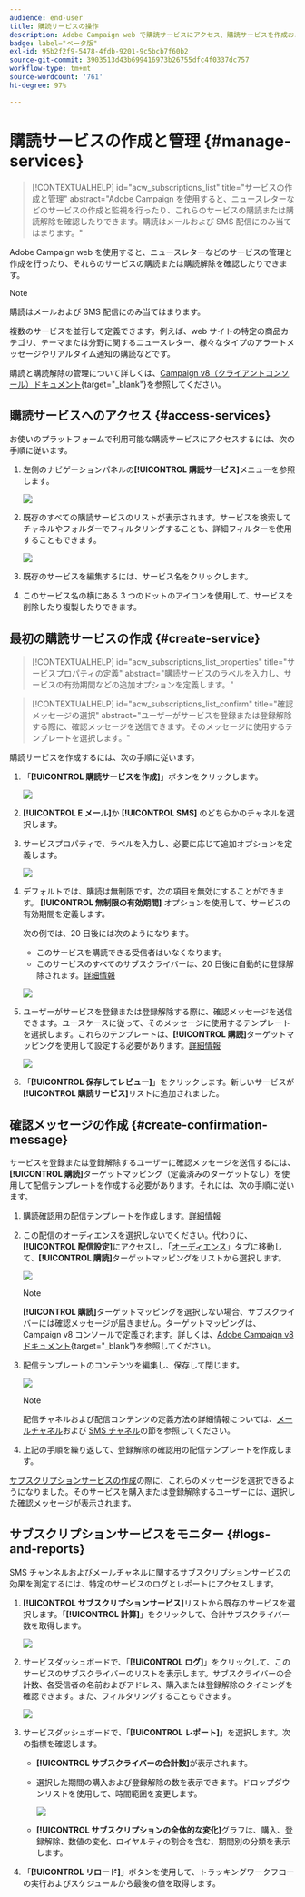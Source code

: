 ```yaml
---
audience: end-user
title: 購読サービスの操作
description: Adobe Campaign web で購読サービスにアクセス、購読サービスを作成および管理する方法について説明します
badge: label="ベータ版"
exl-id: 95b2f2f9-5478-4fdb-9201-9c5bcb7f60b2
source-git-commit: 3903513d43b699416973b26755dfc4f0337dc757
workflow-type: tm+mt
source-wordcount: '761'
ht-degree: 97%

---
```


# 購読サービスの作成と管理 {#manage-services}

>[!CONTEXTUALHELP]
>id="acw_subscriptions_list"
>title="サービスの作成と管理"
>abstract="Adobe Campaign を使用すると、ニュースレターなどのサービスの作成と監視を行ったり、これらのサービスの購読または購読解除を確認したりできます。購読はメールおよび SMS 配信にのみ当てはまります。"

Adobe Campaign web を使用すると、ニュースレターなどのサービスの管理と作成を行ったり、それらのサービスの購読または購読解除を確認したりできます。

>[!NOTE]
>
>購読はメールおよび SMS 配信にのみ当てはまります。

複数のサービスを並行して定義できます。例えば、web サイトの特定の商品カテゴリ、テーマまたは分野に関するニュースレター、様々なタイプのアラートメッセージやリアルタイム通知の購読などです。

購読と購読解除の管理について詳しくは、[Campaign v8（クライアントコンソール）ドキュメント](https://experienceleague.adobe.com/docs/campaign/campaign-v8/audience/subscriptions.html?lang=ja){target="_blank"}を参照してください。

## 購読サービスへのアクセス {#access-services}

お使いのプラットフォームで利用可能な購読サービスにアクセスするには、次の手順に従います。

1. 左側のナビゲーションパネルの&#x200B;**[!UICONTROL 購読サービス]**&#x200B;メニューを参照します。

   ![](assets/service-list.png)

1. 既存のすべての購読サービスのリストが表示されます。サービスを検索してチャネルやフォルダーでフィルタリングすることも、詳細フィルターを使用することもできます。

   ![](assets/service-filters.png)

1. 既存のサービスを編集するには、サービス名をクリックします。

1. このサービス名の横にある 3 つのドットのアイコンを使用して、サービスを削除したり複製したりできます。<!--so all subscribers are unsuibscribed - need to mention?-->

## 最初の購読サービスの作成 {#create-service}

>[!CONTEXTUALHELP]
>id="acw_subscriptions_list_properties"
>title="サービスプロパティの定義"
>abstract="購読サービスのラベルを入力し、サービスの有効期間などの追加オプションを定義します。"

>[!CONTEXTUALHELP]
>id="acw_subscriptions_list_confirm"
>title="確認メッセージの選択"
>abstract="ユーザーがサービスを登録または登録解除する際に、確認メッセージを送信できます。そのメッセージに使用するテンプレートを選択します。"

購読サービスを作成するには、次の手順に従います。

1. 「**[!UICONTROL 購読サービスを作成]**」ボタンをクリックします。

   ![](assets/service-create-button.png)

1. **[!UICONTROL E メール]**&#x200B;か **[!UICONTROL SMS]** のどちらかのチャネルを選択します。

1. サービスプロパティで、ラベルを入力し、必要に応じて追加オプションを定義します。

   ![](assets/service-create-properties.png)

1. デフォルトでは、購読は無制限です。次の項目を無効にすることができます。 **[!UICONTROL 無制限の有効期間]** オプションを使用して、サービスの有効期間を定義します。

   次の例では、20 日後には次のようになります。
   * このサービスを購読できる受信者はいなくなります。
   * このサービスのすべてのサブスクライバーは、20 日後に自動的に登録解除されます。[詳細情報](#automatic-unsubscription)

   ![](assets/service-create-validity-period.png)

1. ユーザーがサービスを登録または登録解除する際に、確認メッセージを送信できます。ユースケースに従って、そのメッセージに使用するテンプレートを選択します。これらのテンプレートは、**[!UICONTROL 購読]**&#x200B;ターゲットマッピングを使用して設定する必要があります。[詳細情報](#create-confirmation-message)

   ![](assets/service-create-confirmation-msg.png)

1. 「**[!UICONTROL 保存してレビュー]**」をクリックします。新しいサービスが&#x200B;**[!UICONTROL 購読サービス]**&#x200B;リストに追加されました。

## 確認メッセージの作成 {#create-confirmation-message}

サービスを登録または登録解除するユーザーに確認メッセージを送信するには、**[!UICONTROL 購読]**&#x200B;ターゲットマッピング（定義済みのターゲットなし）を使用して配信テンプレートを作成する必要があります。それには、次の手順に従います。

1. 購読確認用の配信テンプレートを作成します。[詳細情報](../msg/delivery-template.md)

1. この配信のオーディエンスを選択しないでください。代わりに、**[!UICONTROL 配信設定]**&#x200B;にアクセスし、「[オーディエンス](../advanced-settings/delivery-settings.md#audience)」タブに移動して、**[!UICONTROL 購読]**&#x200B;ターゲットマッピングをリストから選択します。

   ![](assets/service-confirmation-template-mapping.png)

   >[!NOTE]
   >
   >**[!UICONTROL 購読]**&#x200B;ターゲットマッピングを選択しない場合、サブスクライバーには確認メッセージが届きません。ターゲットマッピングは、Campaign v8 コンソールで定義されます。詳しくは、[Adobe Campaign v8 ドキュメント](https://experienceleague.adobe.com/docs/campaign/campaign-v8/audience/add-profiles/target-mappings.html?lang=ja){target="_blank"}を参照してください。

1. 配信テンプレートのコンテンツを編集し、保存して閉じます。

   ![](assets/service-confirmation-template.png)

   >[!NOTE]
   >
   >配信チャネルおよび配信コンテンツの定義方法の詳細情報については、[メールチャネル](../email/create-email.md)および [SMS チャネル](../sms/create-sms.md)の節を参照してください。

1. 上記の手順を繰り返して、登録解除の確認用の配信テンプレートを作成します。

[サブスクリプションサービスの作成](#create-service)の際に、これらのメッセージを選択できるようになりました。そのサービスを購入または登録解除するユーザーには、選択した確認メッセージが表示されます。

## サブスクリプションサービスをモニター {#logs-and-reports}

SMS チャンネルおよびメールチャネルに関するサブスクリプションサービスの効果を測定するには、特定のサービスのログとレポートにアクセスします。

1. **[!UICONTROL サブスクリプションサービス]**&#x200B;リストから既存のサービスを選択します。「**[!UICONTROL 計算]**」をクリックして、合計サブスクライバー数を取得します。

   ![](assets/service-logs-reports-buttons.png)

1. サービスダッシュボードで、「**[!UICONTROL ログ]**」をクリックして、このサービスのサブスクライバーのリストを表示します。サブスクライバーの合計数、各受信者の名前およびアドレス、購入または登録解除のタイミングを確認できます。また、フィルタリングすることもできます。

   ![](assets/service-logs.png)

1. サービスダッシュボードで、「**[!UICONTROL レポート]**」を選択します。次の指標を確認します。

   * **[!UICONTROL サブスクライバーの合計数]**&#x200B;が表示されます。

   * 選択した期間の購入および登録解除の数を表示できます。ドロップダウンリストを使用して、時間範囲を変更します。

     ![](assets/service-reports.png)

   * **[!UICONTROL サブスクリプションの全体的な変化]**&#x200B;グラフは、購入、登録解除、数値の変化、ロイヤルティの割合を含む、期間別の分類を表示します。<!--what is Registered?-->

1. 「**[!UICONTROL リロード]**」ボタンを使用して、トラッキングワークフローの実行およびスケジュールから最後の値を取得します。
